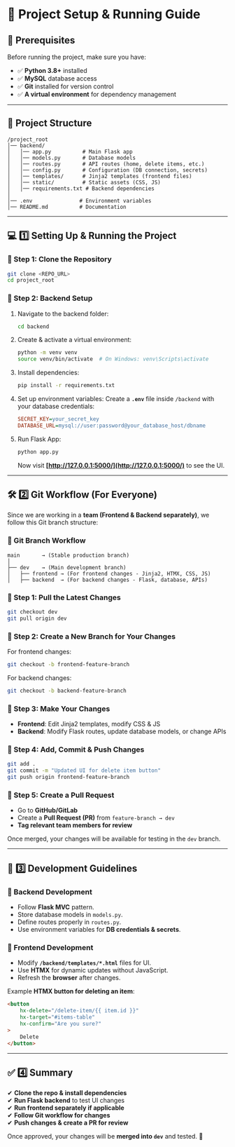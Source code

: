 # 🚀 Project Setup & Running Guide

## 📌 Prerequisites
Before running the project, make sure you have:
- ✅ **Python 3.8+** installed
- ✅ **MySQL** database access
- ✅ **Git** installed for version control
- ✅ **A virtual environment** for dependency management
---

## 📂 Project Structure
```
/project_root
│── backend/
│   │── app.py          # Main Flask app
│   │── models.py       # Database models
│   │── routes.py       # API routes (home, delete items, etc.)
│   │── config.py       # Configuration (DB connection, secrets)
│   │── templates/      # Jinja2 templates (frontend files)
│   │── static/         # Static assets (CSS, JS)
│   │── requirements.txt # Backend dependencies
│
│── .env               # Environment variables
│── README.md          # Documentation
```

---

## 💻 1️⃣ Setting Up & Running the Project
### 🔹 Step 1: Clone the Repository
```sh
git clone <REPO_URL>
cd project_root
```

### 🔹 Step 2: Backend Setup
1. Navigate to the backend folder:
    ```sh
    cd backend
    ```
2. Create & activate a virtual environment:
    ```sh
    python -m venv venv
    source venv/bin/activate  # On Windows: venv\Scripts\activate
    ```
3. Install dependencies:
    ```sh
    pip install -r requirements.txt
    ```
4. Set up environment variables:
    Create a **`.env`** file inside `/backend` with your database credentials:
    ```ini
    SECRET_KEY=your_secret_key
    DATABASE_URL=mysql://user:password@your_database_host/dbname
    ```
5. Run Flask App:
    ```sh
    python app.py
    ```
    Now visit **[http://127.0.0.1:5000/](http://127.0.0.1:5000/)** to see the UI.
---

## 🛠️ 2️⃣ Git Workflow (For Everyone)
Since we are working in a **team (Frontend & Backend separately)**, we follow this Git branch structure:

### 🔹 Git Branch Workflow
```
main       → (Stable production branch)
│
├── dev    → (Main development branch)
│   ├── frontend → (For frontend changes - Jinja2, HTMX, CSS, JS)
│   ├── backend  → (For backend changes - Flask, database, APIs)
```

### 🔹 Step 1: Pull the Latest Changes
```sh
git checkout dev
git pull origin dev
```

### 🔹 Step 2: Create a New Branch for Your Changes
For frontend changes:
```sh
git checkout -b frontend-feature-branch
```
For backend changes:
```sh
git checkout -b backend-feature-branch
```

### 🔹 Step 3: Make Your Changes
- **Frontend**: Edit Jinja2 templates, modify CSS & JS
- **Backend**: Modify Flask routes, update database models, or change APIs

### 🔹 Step 4: Add, Commit & Push Changes
```sh
git add .
git commit -m "Updated UI for delete item button"
git push origin frontend-feature-branch
```

### 🔹 Step 5: Create a Pull Request
- Go to **GitHub/GitLab**
- Create a **Pull Request (PR)** from `feature-branch → dev`
- **Tag relevant team members for review**

Once merged, your changes will be available for testing in the `dev` branch.

---

## 📌 3️⃣ Development Guidelines
### 🔹 Backend Development
- Follow **Flask MVC** pattern.
- Store database models in `models.py`.
- Define routes properly in `routes.py`.
- Use environment variables for **DB credentials & secrets**.

### 🔹 Frontend Development
- Modify **`/backend/templates/*.html`** files for UI.
- Use **HTMX** for dynamic updates without JavaScript.
- Refresh the **browser** after changes.

Example **HTMX button for deleting an item**:
```html
<button
    hx-delete="/delete-item/{{ item.id }}"
    hx-target="#items-table"
    hx-confirm="Are you sure?"
>
    Delete
</button>
```

---

## ✅ 4️⃣ Summary
✔ **Clone the repo & install dependencies**  
✔ **Run Flask backend** to test UI changes  
✔ **Run frontend separately if applicable**  
✔ **Follow Git workflow for changes**  
✔ **Push changes & create a PR for review**  

Once approved, your changes will be **merged into `dev`** and tested. 🚀

